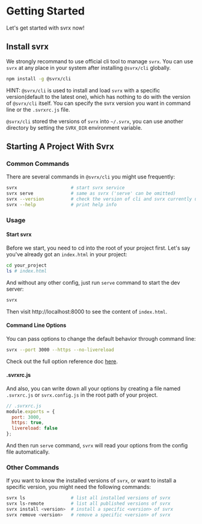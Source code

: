 # Getting Started


Let's get started with svrx now!

## Install svrx

We strongly recommand to use official cli tool to manage `svrx`.
You can use `svrx` at any place in your system after installing `@svrx/cli` globally. 

```bash
npm install -g @svrx/cli
```

HINT: `@svrx/cli` is used to install and load `svrx` with a specific version(default to the latest one),
which has nothing to do with the version of `@svrx/cli` itself. 
You can specify the svrx version you want in command line or the `.svrxrc.js` file.  

`@svrx/cli` stored the versions of `svrx` into `~/.svrx`, you can use another directory by setting the `SVRX_DIR` environment variable.

## Starting A Project With Svrx

### Common Commands

There are several commands in `@svrx/cli` you might use frequently:

```bash
svrx                    # start svrx service
svrx serve              # same as svrx ('serve' can be omitted)
svrx --version          # check the version of cli and svrx currently use
svrx --help             # print help info
```

### Usage 

#### Start svrx

Before we start, you need to cd into the root of your project first.
Let's say you've already got an `index.html` in your project:

```bash
cd your_project
ls # index.html
```

And without any other config, just run `serve` command to start the dev server: 

```bash
svrx
```

Then visit http://localhost:8000 to see the content of `index.html`.

#### Command Line Options

You can pass options to change the default behavior through command line:  

```bash
svrx --port 3000 --https --no-livereload
```

Check out the full option reference doc [here](./guide/api.md).

#### .svrxrc.js

And also, you can write down all your options by creating a file named `.svrxrc.js` or `svrx.config.js` in the root path of your project.

```js
// .svrxrc.js
module.exports = {
  port: 3000,
  https: true,
  livereload: false
};
```

And then run `serve` command, `svrx` will read your options from the config file automatically.

### Other Commands

If you want to know the installed versions of `svrx`, 
or want to install a specific version, you might need the following commands:

```bash
svrx ls                 # list all installed versions of svrx
svrx ls-remote          # list all published versions of svrx
svrx install <version>  # install a specific <version> of svrx
svrx remove <version>   # remove a specific <version> of svrx
```

